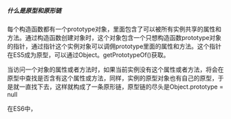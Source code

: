 ##### 什么是原型和原形链
每个构造函数都有一个prototype对象，里面包含了可以被所有实例共享的属性和方法。通过构造函数创建对象时，这个对象包含一个只想构造函数prototype对象的指针，通过指针这个实例对象可以调佣prototype里面的属性和方法。这个指针在ES5成为原型，可以通过Object。getPrototypeOf()获取。

当访问一个对象的属性或者方法时，如果当前实例没有这个属性或者方法，将会在原型中查找是否含有这个属性或方法，同样，实例的原型对象也有自己的原型，于是就一直找下去，这样就构成了一条原形链，原型链的尽头是Object.prototype = null

在ES6中，